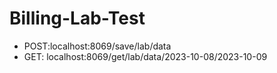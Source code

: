 # Billing-Lab-Test
* POST:localhost:8069/save/lab/data
* GET: localhost:8069/get/lab/data/2023-10-08/2023-10-09